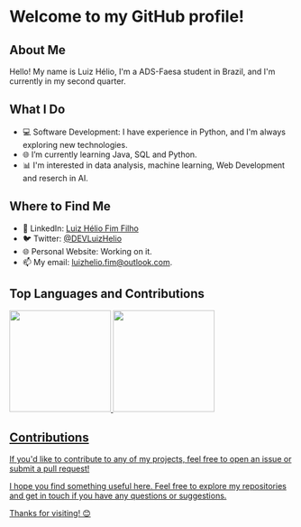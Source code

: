 # Welcome to my GitHub profile!

## About Me
Hello! My name is Luiz Hélio, I'm a ADS-Faesa student in Brazil, and I'm currently in my second quarter.

## What I Do
- 💻 Software Development: I have experience in Python, and I'm always exploring new technologies.
- 🌐 I’m currently learning Java, SQL and Python.
- 📊 I'm interested in data analysis, machine learning, Web Development and reserch in AI.

## Where to Find Me
- 💼 LinkedIn: [Luiz Hélio Fim Filho](https://www.linkedin.com/in/luiz-h%C3%A9lio-fim-filho-24453528b)
- 🐦 Twitter: [@DEVLuizHelio](https://twitter.com/DevLuizHelio)
- 🌐 Personal Website: Working on it.
- 📫 My email: luizhelio.fim@outlook.com.

## Top Languages and Contributions
<div>
<a href= "https://github.com/LuizHelio-Fim">
<img height="180em" src="https://github-readme-stats.vercel.app/api/top-langs/?username=LuizHelio-Fim&layout=compact&langs_count=7&theme=dracula"/>
<img height="180em" src="https://github-readme-streak-stats.herokuapp.com/?user=LuizHelio-Fim&theme=dracula"/>
</div>

## Contributions
If you'd like to contribute to any of my projects, feel free to open an issue or submit a pull request!

I hope you find something useful here. Feel free to explore my repositories and get in touch if you have any questions or suggestions.

Thanks for visiting! 😊
